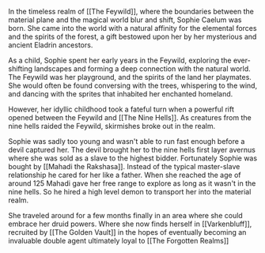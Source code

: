 In the timeless realm of [[The Feywild]], where the boundaries between the material plane and the magical world blur and shift, Sophie Caelum was born. She came into the world with a natural affinity for the elemental forces and the spirits of the forest, a gift bestowed upon her by her mysterious and ancient Eladrin ancestors.

As a child, Sophie spent her early years in the Feywild, exploring the ever-shifting landscapes and forming a deep connection with the natural world. The Feywild was her playground, and the spirits of the land her playmates. She would often be found conversing with the trees, whispering to the wind, and dancing with the sprites that inhabited her enchanted homeland.

However, her idyllic childhood took a fateful turn when a powerful rift opened between the Feywild and [[The Nine Hells]]. As creatures from the nine hells raided the Feywild, skirmishes broke out in the realm.

Sophie was sadly too young and wasn't able to run fast enough before a devil captured her. The devil brought her to the nine hells first layer avernus where she was sold as a slave to the highest bidder. Fortunately Sophie was bought by [[Mahadi the Rakshasa]]. Instead of the typical master-slave relationship he cared for her like a father. When she reached the age of around 125 Mahadi gave her free range to explore as long as it wasn't in the nine hells. So he hired a high level demon to transport her into the material realm.

She traveled around for a few months finally in an area where she could embrace her druid powers. Where she now finds herself in [[Varkenbluff]], recruited by [[The Golden Vault]] in the hopes of eventually becoming an invaluable double agent ultimately loyal to [[The Forgotten Realms]]